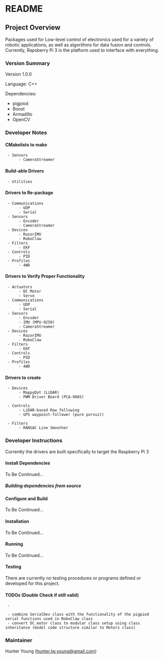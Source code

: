 # README #



## Project Overview ##


Packages used for Low-level control of electronics used for a variety of robotic applications, as well as algorithms for data fusion and controls. Currently, Rapsberry Pi 3 is the platform used to interface with everything.


### Version Summary ###

Version 1.0.0

Language: C++

Dependencies:

- pigpiod
- Boost
- Armadillo
- OpenCV

### Developer Notes ###


#### CMakelists to make ####

     - Sensors
          - CameraStreamer

#### Build-able Drivers ####

     - Utilities

#### Drivers to Re-package ####

     - Communications
          - UDP
          - Serial
     - Sensors
          - Encoder
          - CameraStreamer
     - Devices
          - RazorIMU
          - RoboClaw
     - Filters
          - EKF
     - Controls
          - PID
     - Profiles
          - 4WD

#### Drivers to Verify Proper Functionality ####

     - Actuators
          - DC Motor
          - Servo
     - Communications
          - UDP
          - Serial
     - Sensors
          - Encoder
          - IMU (MPU-9250)
          - CameraStreamer
     - Devices
          - RazorIMU
          - RoboClaw
     - Filters
          - EKF
     - Controls
          - PID
     - Profiles
          - 4WD

#### Drivers to create ####

     - Devices
          - MappyDot (LiDAR)
          - PWM Driver Board (PCA-9685)

     - Controls
          - LiDAR-based Row following
          - GPS waypoint-follower (pure pursuit)

     - Filters
          - RANSAC Line Smoother


### Developer Instructions ###

Currently the drivers are built specifically to target the Raspberry Pi 3

#### Install Dependencies ####

To Be Continued...


##### Building dependencies from source #####

#### Configure and Build ####

To Be Continued...

#### Installation ####

To Be Continued...

#### Running ####

To Be Continued...

#### Testing ####

There are currently no testing procedures or programs defined or developed for this project.

#### TODOs (Double Check if still valid) ####

     -

     - combine SerialDev class with the functionality of the pigpiod serial functions used in RoboClaw class
     - convert DC_motor class to modular class setup using class inheritance (model code structure similar to Motors class)

### Maintainer ###

Hunter Young (hunter.lw.young@gmail.com)

